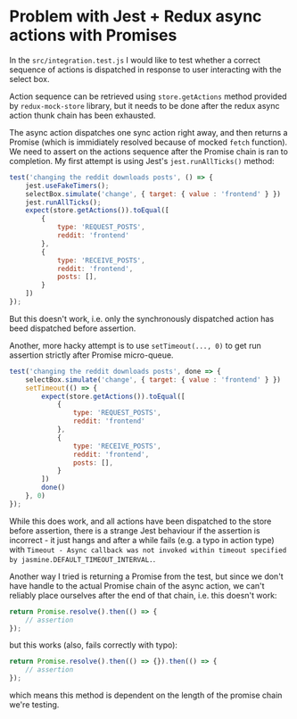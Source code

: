 # Problem with Jest + Redux async actions with Promises

In the `src/integration.test.js` I would like to test whether a correct sequence
of actions is dispatched in response to user interacting with the select box.

Action sequence can be retrieved using `store.getActions` method provided by
`redux-mock-store` library, but it needs to be done after the redux async action
thunk chain has been exhausted.

The async action dispatches one sync action right away, and then
returns a Promise (which is immidiately resolved because of mocked `fetch` function).
We need to assert on the actions sequence after the Promise chain is ran to completion.
My first attempt is using Jest's `jest.runAllTicks()` method:

```javascript
test('changing the reddit downloads posts', () => {
    jest.useFakeTimers();
    selectBox.simulate('change', { target: { value : 'frontend' } })
    jest.runAllTicks();
    expect(store.getActions()).toEqual([
        {
            type: 'REQUEST_POSTS',
            reddit: 'frontend'
        },
        {
            type: 'RECEIVE_POSTS',
            reddit: 'frontend',
            posts: [],
        }
    ])
});
```

But this doesn't work, i.e. only the synchronously dispatched action has beed
dispatched before assertion.

Another, more hacky attempt is to use `setTimeout(..., 0)` to get run assertion
strictly after Promise micro-queue.

```javascript
test('changing the reddit downloads posts', done => {
    selectBox.simulate('change', { target: { value : 'frontend' } })
    setTimeout(() => {
        expect(store.getActions()).toEqual([
            {
                type: 'REQUEST_POSTS',
                reddit: 'frontend'
            },
            {
                type: 'RECEIVE_POSTS',
                reddit: 'frontend',
                posts: [],
            }
        ])
        done()
    }, 0)
});
```

While this does work, and all actions have been dispatched to the store before
assertion, there is a strange Jest behaviour if the assertion is incorrect - it just
hangs and after a while fails (e.g. a typo in action type) with `Timeout - Async callback was not invoked within timeout
specified by jasmine.DEFAULT_TIMEOUT_INTERVAL.`.

Another way I tried is returning a Promise from the test, but since we don't have
handle to the actual Promise chain of the async action, we can't reliably place
ourselves after the end of that chain, i.e. this doesn't work:
```javascript
return Promise.resolve().then(() => {
    // assertion
});
```

but this works (also, fails correctly with typo):

```javascript
return Promise.resolve().then(() => {}).then(() => {
    // assertion
});
```
which means this method is dependent on the length of the promise chain we're testing.
